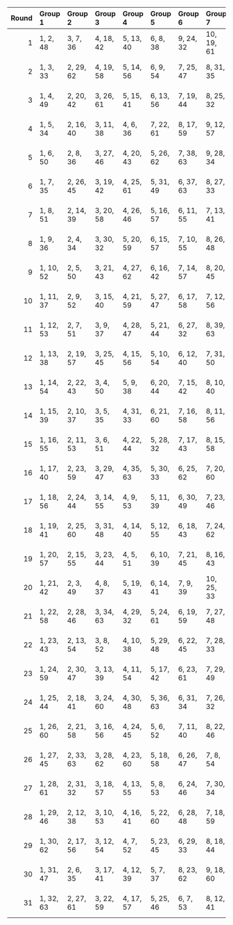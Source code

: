 |   Round | Group 1   | Group 2   | Group 3   | Group 4   | Group 5   | Group 6   | Group 7    | Group 8    | Group 9    | Group 10   | Group 11   | Group 12   | Group 13   | Group 14   | Group 15   | Group 16   | Group 17   | Group 18   | Group 19   | Group 20   | Group 21   |
|--------:|:----------|:----------|:----------|:----------|:----------|:----------|:-----------|:-----------|:-----------|:-----------|:-----------|:-----------|:-----------|:-----------|:-----------|:-----------|:-----------|:-----------|:-----------|:-----------|:-----------|
|       1 | 1, 2, 48  | 3, 7, 36  | 4, 18, 42 | 5, 13, 40 | 6, 8, 38  | 9, 24, 32 | 10, 19, 61 | 11, 14, 59 | 12, 30, 52 | 15, 25, 51 | 16, 23, 35 | 17, 29, 54 | 20, 31, 41 | 21, 26, 39 | 22, 28, 56 | 27, 58, 63 | 33, 53, 57 | 34, 47, 62 | 37, 46, 60 | 43, 45, 55 | 44, 49, 50 |
|       2 | 1, 3, 33  | 2, 29, 62 | 4, 19, 58 | 5, 14, 56 | 6, 9, 54  | 7, 25, 47 | 8, 31, 35  | 10, 20, 46 | 11, 18, 61 | 12, 24, 49 | 13, 30, 37 | 15, 26, 36 | 16, 21, 34 | 17, 23, 51 | 22, 53, 63 | 27, 28, 43 | 32, 41, 55 | 38, 40, 50 | 39, 44, 45 | 42, 57, 60 | 48, 52, 59 |
|       3 | 1, 4, 49  | 2, 20, 42 | 3, 26, 61 | 5, 15, 41 | 6, 13, 56 | 7, 19, 44 | 8, 25, 32  | 9, 31, 51  | 10, 21, 62 | 11, 16, 60 | 12, 18, 46 | 14, 30, 53 | 17, 48, 63 | 22, 23, 38 | 24, 28, 57 | 27, 29, 59 | 33, 35, 45 | 34, 39, 40 | 36, 50, 58 | 37, 52, 55 | 43, 47, 54 |
|       4 | 1, 5, 34  | 2, 16, 40 | 3, 11, 38 | 4, 6, 36  | 7, 22, 61 | 8, 17, 59 | 9, 12, 57  | 10, 28, 50 | 13, 23, 49 | 14, 21, 33 | 15, 27, 52 | 18, 29, 39 | 19, 24, 37 | 20, 26, 54 | 25, 56, 63 | 30, 31, 46 | 32, 45, 60 | 35, 44, 58 | 41, 43, 53 | 42, 47, 48 | 51, 55, 62 |
|       5 | 1, 6, 50  | 2, 8, 36  | 3, 27, 46 | 4, 20, 43 | 5, 26, 62 | 7, 38, 63 | 9, 28, 34  | 10, 23, 32 | 11, 31, 52 | 12, 13, 59 | 14, 18, 47 | 15, 29, 53 | 16, 24, 51 | 17, 19, 49 | 21, 30, 41 | 22, 25, 39 | 33, 37, 44 | 35, 54, 56 | 40, 48, 57 | 42, 45, 58 | 55, 60, 61 |
|       6 | 1, 7, 35  | 2, 26, 45 | 3, 19, 42 | 4, 25, 61 | 5, 31, 49 | 6, 37, 63 | 8, 27, 33  | 9, 22, 62  | 10, 30, 51 | 11, 12, 58 | 13, 17, 46 | 14, 28, 52 | 15, 23, 50 | 16, 18, 48 | 20, 29, 40 | 21, 24, 38 | 32, 36, 43 | 34, 53, 55 | 39, 47, 56 | 41, 44, 57 | 54, 59, 60 |
|       7 | 1, 8, 51  | 2, 14, 39 | 3, 20, 58 | 4, 26, 46 | 5, 16, 57 | 6, 11, 55 | 7, 13, 41  | 9, 25, 48  | 10, 31, 36 | 12, 43, 63 | 15, 28, 37 | 17, 18, 33 | 19, 23, 52 | 21, 29, 56 | 22, 24, 54 | 27, 30, 44 | 32, 47, 50 | 34, 35, 60 | 38, 42, 49 | 40, 59, 61 | 45, 53, 62 |
|       8 | 1, 9, 36  | 2, 4, 34  | 3, 30, 32 | 5, 20, 59 | 6, 15, 57 | 7, 10, 55 | 8, 26, 48  | 11, 21, 47 | 12, 19, 62 | 13, 25, 50 | 14, 31, 38 | 16, 27, 37 | 17, 22, 35 | 18, 24, 52 | 23, 54, 63 | 28, 29, 44 | 33, 42, 56 | 39, 41, 51 | 40, 45, 46 | 43, 58, 61 | 49, 53, 60 |
|       9 | 1, 10, 52 | 2, 5, 50  | 3, 21, 43 | 4, 27, 62 | 6, 16, 42 | 7, 14, 57 | 8, 20, 45  | 9, 26, 33  | 11, 22, 32 | 12, 17, 61 | 13, 19, 47 | 15, 31, 54 | 18, 49, 63 | 23, 24, 39 | 25, 29, 58 | 28, 30, 60 | 34, 36, 46 | 35, 40, 41 | 37, 51, 59 | 38, 53, 56 | 44, 48, 55 |
|      10 | 1, 11, 37 | 2, 9, 52  | 3, 15, 40 | 4, 21, 59 | 5, 27, 47 | 6, 17, 58 | 7, 12, 56  | 8, 14, 42  | 10, 26, 49 | 13, 44, 63 | 16, 29, 38 | 18, 19, 34 | 20, 24, 53 | 22, 30, 57 | 23, 25, 55 | 28, 31, 45 | 32, 46, 54 | 33, 48, 51 | 35, 36, 61 | 39, 43, 50 | 41, 60, 62 |
|      11 | 1, 12, 53 | 2, 7, 51  | 3, 9, 37  | 4, 28, 47 | 5, 21, 44 | 6, 27, 32 | 8, 39, 63  | 10, 29, 35 | 11, 24, 33 | 13, 14, 60 | 15, 19, 48 | 16, 30, 54 | 17, 25, 52 | 18, 20, 50 | 22, 31, 42 | 23, 26, 40 | 34, 38, 45 | 36, 55, 57 | 41, 49, 58 | 43, 46, 59 | 56, 61, 62 |
|      12 | 1, 13, 38 | 2, 19, 57 | 3, 25, 45 | 4, 15, 56 | 5, 10, 54 | 6, 12, 40 | 7, 31, 50  | 8, 24, 47  | 9, 30, 35  | 11, 42, 63 | 14, 27, 36 | 16, 17, 32 | 18, 22, 51 | 20, 28, 55 | 21, 23, 53 | 26, 29, 43 | 33, 34, 59 | 37, 41, 48 | 39, 58, 60 | 44, 52, 61 | 46, 49, 62 |
|      13 | 1, 14, 54 | 2, 22, 43 | 3, 4, 50  | 5, 9, 38  | 6, 20, 44 | 7, 15, 42 | 8, 10, 40  | 11, 26, 34 | 12, 21, 32 | 13, 16, 61 | 17, 27, 53 | 18, 25, 37 | 19, 31, 56 | 23, 28, 41 | 24, 30, 58 | 29, 60, 63 | 33, 36, 49 | 35, 55, 59 | 39, 48, 62 | 45, 47, 57 | 46, 51, 52 |
|      14 | 1, 15, 39 | 2, 10, 37 | 3, 5, 35  | 4, 31, 33 | 6, 21, 60 | 7, 16, 58 | 8, 11, 56  | 9, 27, 49  | 12, 22, 48 | 13, 20, 32 | 14, 26, 51 | 17, 28, 38 | 18, 23, 36 | 19, 25, 53 | 24, 55, 63 | 29, 30, 45 | 34, 43, 57 | 40, 42, 52 | 41, 46, 47 | 44, 59, 62 | 50, 54, 61 |
|      15 | 1, 16, 55 | 2, 11, 53 | 3, 6, 51  | 4, 22, 44 | 5, 28, 32 | 7, 17, 43 | 8, 15, 58  | 9, 21, 46  | 10, 27, 34 | 12, 23, 33 | 13, 18, 62 | 14, 20, 48 | 19, 50, 63 | 24, 25, 40 | 26, 30, 59 | 29, 31, 61 | 35, 37, 47 | 36, 41, 42 | 38, 52, 60 | 39, 54, 57 | 45, 49, 56 |
|      16 | 1, 17, 40 | 2, 23, 59 | 3, 29, 47 | 4, 35, 63 | 5, 30, 33 | 6, 25, 62 | 7, 20, 60  | 8, 28, 49  | 9, 10, 56  | 11, 15, 44 | 12, 26, 50 | 13, 21, 48 | 14, 16, 46 | 18, 27, 38 | 19, 22, 36 | 24, 31, 43 | 32, 51, 53 | 34, 41, 61 | 37, 45, 54 | 39, 42, 55 | 52, 57, 58 |
|      17 | 1, 18, 56 | 2, 24, 44 | 3, 14, 55 | 4, 9, 53  | 5, 11, 39 | 6, 30, 49 | 7, 23, 46  | 8, 29, 34  | 10, 41, 63 | 12, 31, 37 | 13, 26, 35 | 15, 16, 62 | 17, 21, 50 | 19, 27, 54 | 20, 22, 52 | 25, 28, 42 | 32, 33, 58 | 36, 40, 47 | 38, 57, 59 | 43, 51, 60 | 45, 48, 61 |
|      18 | 1, 19, 41 | 2, 25, 60 | 3, 31, 48 | 4, 14, 40 | 5, 12, 55 | 6, 18, 43 | 7, 24, 62  | 8, 30, 50  | 9, 20, 61  | 10, 15, 59 | 11, 17, 45 | 13, 29, 52 | 16, 47, 63 | 21, 22, 37 | 23, 27, 56 | 26, 28, 58 | 32, 34, 44 | 33, 38, 39 | 35, 49, 57 | 36, 51, 54 | 42, 46, 53 |
|      19 | 1, 20, 57 | 2, 15, 55 | 3, 23, 44 | 4, 5, 51  | 6, 10, 39 | 7, 21, 45 | 8, 16, 43  | 9, 11, 41  | 12, 27, 35 | 13, 22, 33 | 14, 17, 62 | 18, 28, 54 | 19, 26, 38 | 24, 29, 42 | 25, 31, 59 | 30, 61, 63 | 32, 40, 49 | 34, 37, 50 | 36, 56, 60 | 46, 48, 58 | 47, 52, 53 |
|      20 | 1, 21, 42 | 2, 3, 49  | 4, 8, 37  | 5, 19, 43 | 6, 14, 41 | 7, 9, 39  | 10, 25, 33 | 11, 20, 62 | 12, 15, 60 | 13, 31, 53 | 16, 26, 52 | 17, 24, 36 | 18, 30, 55 | 22, 27, 40 | 23, 29, 57 | 28, 59, 63 | 32, 35, 48 | 34, 54, 58 | 38, 47, 61 | 44, 46, 56 | 45, 50, 51 |
|      21 | 1, 22, 58 | 2, 28, 46 | 3, 34, 63 | 4, 29, 32 | 5, 24, 61 | 6, 19, 59 | 7, 27, 48  | 8, 9, 55   | 10, 14, 43 | 11, 25, 49 | 12, 20, 47 | 13, 15, 45 | 16, 31, 39 | 17, 26, 37 | 18, 21, 35 | 23, 30, 42 | 33, 40, 60 | 36, 44, 53 | 38, 41, 54 | 50, 52, 62 | 51, 56, 57 |
|      22 | 1, 23, 43 | 2, 13, 54 | 3, 8, 52  | 4, 10, 38 | 5, 29, 48 | 6, 22, 45 | 7, 28, 33  | 9, 40, 63  | 11, 30, 36 | 12, 25, 34 | 14, 15, 61 | 16, 20, 49 | 17, 31, 55 | 18, 26, 53 | 19, 21, 51 | 24, 27, 41 | 32, 57, 62 | 35, 39, 46 | 37, 56, 58 | 42, 50, 59 | 44, 47, 60 |
|      23 | 1, 24, 59 | 2, 30, 47 | 3, 13, 39 | 4, 11, 54 | 5, 17, 42 | 6, 23, 61 | 7, 29, 49  | 8, 19, 60  | 9, 14, 58  | 10, 16, 44 | 12, 28, 51 | 15, 46, 63 | 18, 31, 40 | 20, 21, 36 | 22, 26, 55 | 25, 27, 57 | 32, 37, 38 | 33, 43, 62 | 34, 48, 56 | 35, 50, 53 | 41, 45, 52 |
|      24 | 1, 25, 44 | 2, 18, 41 | 3, 24, 60 | 4, 30, 48 | 5, 36, 63 | 6, 31, 34 | 7, 26, 32  | 8, 21, 61  | 9, 29, 50  | 10, 11, 57 | 12, 16, 45 | 13, 27, 51 | 14, 22, 49 | 15, 17, 47 | 19, 28, 39 | 20, 23, 37 | 33, 52, 54 | 35, 42, 62 | 38, 46, 55 | 40, 43, 56 | 53, 58, 59 |
|      25 | 1, 26, 60 | 2, 21, 58 | 3, 16, 56 | 4, 24, 45 | 5, 6, 52  | 7, 11, 40 | 8, 22, 46  | 9, 17, 44  | 10, 12, 42 | 13, 28, 36 | 14, 23, 34 | 15, 18, 32 | 19, 29, 55 | 20, 27, 39 | 25, 30, 43 | 31, 62, 63 | 33, 41, 50 | 35, 38, 51 | 37, 57, 61 | 47, 49, 59 | 48, 53, 54 |
|      26 | 1, 27, 45 | 2, 33, 63 | 3, 28, 62 | 4, 23, 60 | 5, 18, 58 | 6, 26, 47 | 7, 8, 54   | 9, 13, 42  | 10, 24, 48 | 11, 19, 46 | 12, 14, 44 | 15, 30, 38 | 16, 25, 36 | 17, 20, 34 | 21, 31, 57 | 22, 29, 41 | 32, 39, 59 | 35, 43, 52 | 37, 40, 53 | 49, 51, 61 | 50, 55, 56 |
|      27 | 1, 28, 61 | 2, 31, 32 | 3, 18, 57 | 4, 13, 55 | 5, 8, 53  | 6, 24, 46 | 7, 30, 34  | 9, 19, 45  | 10, 17, 60 | 11, 23, 48 | 12, 29, 36 | 14, 25, 35 | 15, 20, 33 | 16, 22, 50 | 21, 52, 63 | 26, 27, 42 | 37, 39, 49 | 38, 43, 44 | 40, 54, 62 | 41, 56, 59 | 47, 51, 58 |
|      28 | 1, 29, 46 | 2, 12, 38 | 3, 10, 53 | 4, 16, 41 | 5, 22, 60 | 6, 28, 48 | 7, 18, 59  | 8, 13, 57  | 9, 15, 43  | 11, 27, 50 | 14, 45, 63 | 17, 30, 39 | 19, 20, 35 | 21, 25, 54 | 23, 31, 58 | 24, 26, 56 | 32, 42, 61 | 33, 47, 55 | 34, 49, 52 | 36, 37, 62 | 40, 44, 51 |
|      29 | 1, 30, 62 | 2, 17, 56 | 3, 12, 54 | 4, 7, 52  | 5, 23, 45 | 6, 29, 33 | 8, 18, 44  | 9, 16, 59  | 10, 22, 47 | 11, 28, 35 | 13, 24, 34 | 14, 19, 32 | 15, 21, 49 | 20, 51, 63 | 25, 26, 41 | 27, 31, 60 | 36, 38, 48 | 37, 42, 43 | 39, 53, 61 | 40, 55, 58 | 46, 50, 57 |
|      30 | 1, 31, 47 | 2, 6, 35  | 3, 17, 41 | 4, 12, 39 | 5, 7, 37  | 8, 23, 62 | 9, 18, 60  | 10, 13, 58 | 11, 29, 51 | 14, 24, 50 | 15, 22, 34 | 16, 28, 53 | 19, 30, 40 | 20, 25, 38 | 21, 27, 55 | 26, 57, 63 | 32, 52, 56 | 33, 46, 61 | 36, 45, 59 | 42, 44, 54 | 43, 48, 49 |
|      31 | 1, 32, 63 | 2, 27, 61 | 3, 22, 59 | 4, 17, 57 | 5, 25, 46 | 6, 7, 53  | 8, 12, 41  | 9, 23, 47  | 10, 18, 45 | 11, 13, 43 | 14, 29, 37 | 15, 24, 35 | 16, 19, 33 | 20, 30, 56 | 21, 28, 40 | 26, 31, 44 | 34, 42, 51 | 36, 39, 52 | 38, 58, 62 | 48, 50, 60 | 49, 54, 55 |